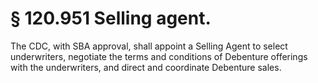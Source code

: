 # § 120.951   Selling agent.

The CDC, with SBA approval, shall appoint a Selling Agent to select underwriters, negotiate the terms and conditions of Debenture offerings with the underwriters, and direct and coordinate Debenture sales. 




